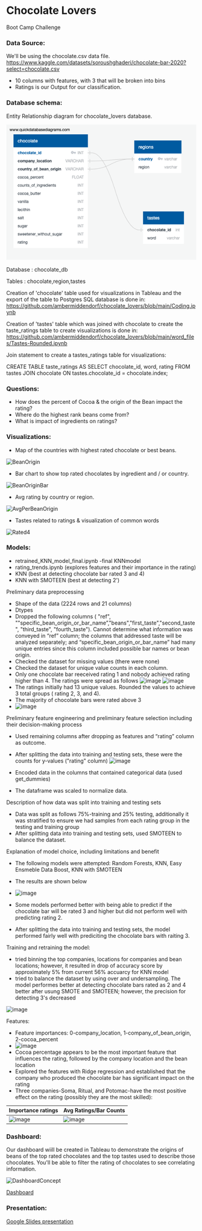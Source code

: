 # Chocolate Lovers
Boot Camp Challenge

### Data Source:
We'll be using the chocolate.csv data file.
https://www.kaggle.com/datasets/soroushghaderi/chocolate-bar-2020?select=chocolate.csv
* 10 columns with features, with 3 that will be broken into bins
* Ratings is our Output for our classification.

### Database schema:

Entity Relationship diagram for chocolate_lovers database. 

![main](resources/chocolate_lovers.png)

Database : chocolate_db

Tables : chocolate,region,tastes

Creation of 'chocolate' table used for visualizations in Tableau and the export of the table to Postgres SQL database is done in:
https://github.com/ambermiddendorf/chocolate_lovers/blob/main/Coding.ipynb

Creation of 'tastes' table which was joined with chocolate to create the taste_ratings table to create visualizations is done in:
https://github.com/ambermiddendorf/chocolate_lovers/blob/main/word_files/Tastes-Rounded.ipynb

Join statement to create a tastes_ratings table for visualizations:

CREATE TABLE taste_ratings AS
	SELECT chocolate_id, word, rating
	FROM tastes 
	JOIN chocolate ON tastes.chocolate_id = chocolate.index; 

### Questions:
* How does the percent of Cocoa & the origin of the Bean impact the rating?
* Where do the highest rank beans come from?
* What is impact of ingredients on ratings?

### Visualizations:
* Map of the countries with highest rated chocolate or best beans.

![BeanOrigin](https://user-images.githubusercontent.com/95837693/170160404-0cce849e-75bc-429b-852d-e8e98e20b790.PNG)

* Bar chart to show top rated chocolates by ingredient and / or country.

![BeanOriginBar](https://user-images.githubusercontent.com/95837693/172517834-b02998b5-bfcd-4165-ae88-f2f5263cb991.PNG)

* Avg rating by country or region.

![AvgPerBeanOrigin](https://user-images.githubusercontent.com/95837693/170160438-bffbd400-fb00-4626-af2d-8e1b010cf0eb.PNG)


* Tastes related to ratings & visualization of common words

![Rated4](https://user-images.githubusercontent.com/95837693/170157155-0f01b9d7-116d-45a3-91e3-aa2480da9bd6.png)

### Models:
* retrained_KNN_model_final.ipynb -final KNNmodel
* rating_trends.ipynb (explores features and their importance in the rating)
* KNN (best at detecting chocolate bar rated 3 and 4)
* KNN with SMOTEEN (best at detecting 2')

Preliminary data preprocessing
* Shape of the data (2224 rows and 21 columns)
* Dtypes
* Dropped the following columns ( "ref", ""specific_bean_origin_or_bar_name”,"beans","first_taste","second_taste", "third_taste", "fourth_taste"). Cannot determine what information was conveyed in “ref” column; the columns that addressed taste will be analyzed separately; and “specific_bean_origin_or_bar_name” had many unique entries since this column included possible bar names or bean origin. 
* Checked the dataset for missing values (there were none)
* Checked the dataset for unique value counts in each column.
* Only one chocolate bar reeceived rating 1 and nobody achieved rating higher than 4. The ratings were spread as follows
![image](https://user-images.githubusercontent.com/96098938/170914879-2ff4a75f-cf6b-4aa8-8ad1-695eb8e39385.png)
![image](https://user-images.githubusercontent.com/96098938/170914926-b528be09-f6a9-4049-a920-56163fe16653.png)
* The ratings initially had 13 unique values. Rounded the values to achieve 3 total groups ( rating 2, 3, and 4).
* The majority of chocolate bars were rated above 3
* ![image](https://user-images.githubusercontent.com/96098938/170915236-5778f0da-be41-412f-b666-302fda0ffcc9.png)


 Preliminary feature engineering and preliminary feature selection including their decision-making process
* Used remaining columns after dropping as features and “rating” column as outcome. 
* After splitting the data into training and testing sets, these were the counts for y-values ("rating" column)
![image](https://user-images.githubusercontent.com/96098938/170915354-7246074f-ff11-4d37-b8d2-56dcff775daf.png)

* Encoded data in the columns that contained categorical data (used get_dummies)
* The dataframe was  scaled to normalize data. 

Description of how data was split into training and testing sets 
* Data was split as follows 75%-training and 25% testing, additionally it was stratified to ensure we had samples from each rating group in the testing and training group
* After splitting data into training and testing sets, used SMOTEEN to balance the dataset.
 
Explanation of model choice, including limitations and benefit
* The following  models were attempted: Random Forests, KNN, Easy Ensmeble Data Boost, KNN with SMOTEEN
* The results are shown below
* ![image](https://user-images.githubusercontent.com/96098938/170915607-dfcb58c1-913b-4ae9-b435-52ccbccd9690.png)

* Some models performed better with being able to predict if the chocolate bar will be rated 3 and higher but did not perform well with predicting rating 2. 

* After splitting the data into training and testing sets, the model performed fairly well with prediciting the chocolate bars with raiting 3. 


Training and retraining the model:
* tried binning the top companies, locations for companies and bean locations; however, it resulted in drop of accuracy score by approximately 5% from current 56% accuarcy for KNN model
* tried to balance the dataset by using over and undersampling. The model performes better at detecting chocolate bars rated as 2 and 4 better after usung SMOTE and SMOTEEN; however, the precision for detecting 3's decreased

![image](https://user-images.githubusercontent.com/96098938/171998332-02726036-25ab-4e75-9fb9-4575196d5db3.png)

Features:
* Feature importances: 0-company_location, 1-company_of_bean_origin, 2-cocoa_percent
* ![image](https://user-images.githubusercontent.com/96098938/169912873-739066b7-da8b-4a50-ab47-658fb0c64846.png)
* Cocoa percentage appears to be the most important feature that influences the rating, followed by the company location and the bean location
* Explored the features with Ridge regression and established that the company who produced the chocolate bar has significant impact on the rating
* Three companies-Soma, Ritual, and Potomac-have the most positive effect on the rating (possibly they are the most skilled):

|Importance ratings                                                   | Avg Ratings/Bar Counts|
|-------------------------------------------------------------------- |-----------------------| 
|![image](https://user-images.githubusercontent.com/96098938/171998615-585a71d8-3045-497a-b86d-b175cd7438d5.png)|![image](https://user-images.githubusercontent.com/96098938/171998636-ccbe289a-019b-4682-94e5-42d0de8c5fe5.png)|

### Dashboard:

Our dashboard wiill be created in Tableau to demonstrate the origins of beans of the top rated chocolates and the top tastes used to describe those chocolates. You'll be able to filter the rating of chocolates to see correlating information.

![DashboardConcept](https://user-images.githubusercontent.com/95837693/172517514-76454d1e-3aec-4187-927f-f67df7b344a9.PNG)

[Dashboard](https://public.tableau.com/app/profile/amber.middendorf/viz/Chocolate_Lovers_Maps/ChocolateStory?publish=yes)

### Presentation:
[Google Slides presentation](https://docs.google.com/presentation/d/1te5ZXxZTKd96h4kvXEQcbKajDS40BcD1Jgh-bilh2kU/edit#slide=id.g12a98ee664f_0_1)

